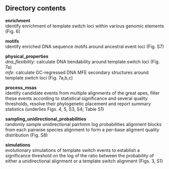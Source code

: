 ## Directory contents


**enrichment** </br>
identify enrichment of template switch loci within various genomic elements (Fig. 6)


**motifs** </br>
identify enriched DNA sequence motifs around ancestral event loci (Fig. S7)


**physical_properties** </br>
_dna\_flexibility_: calculate DNA bendability around template switch loci (Fig. 7a) </br>
_mfe_: calculate GC-regressed DNA MFE secondary structures around template switch loci (Fig. 7a,b,c)


**process_msas** </br>
identify candidate events from multiple alignments of the great apes, filter
these events according to statistical significance and several quality thresholds,
resolve their phylogenetic placement and report summary statistics
(underlies Figs. 4, 5, S3, S4; Table S1)


**sampling_unidirectional_probabilities** </br>
randomly sample unidirectional pairhmm log probabilities alignment blocks
from each pairwise species alignment to form a per-base aligment quality distribution (Fig. S8)


**simulations** </br>
evolutionary simulations of template switch events to establish a significance
threshold on the log of the ratio between the probability of either a unidirectional
alignment or a template switch alignment (Figs. 3, S1)